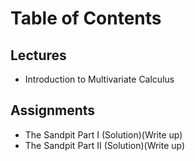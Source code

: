# Table of Contents
## Lectures
- Introduction to Multivariate Calculus 

## Assignments
- The Sandpit Part I (Solution)(Write up)
- The Sandpit Part II (Solution)(Write up)
